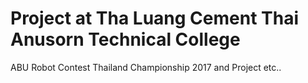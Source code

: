# Project at Tha Luang Cement Thai Anusorn Technical College
ABU Robot Contest Thailand Championship 2017 and Project etc..
